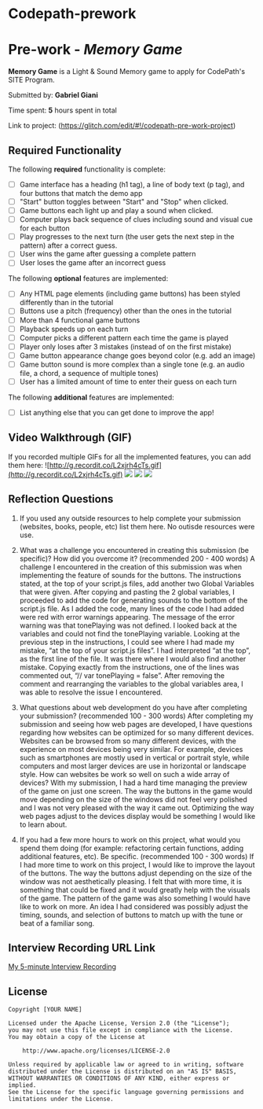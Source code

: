# Codepath-prework

# Pre-work - *Memory Game*

**Memory Game** is a Light & Sound Memory game to apply for CodePath's SITE Program. 

Submitted by: **Gabriel Giani**

Time spent: **5** hours spent in total

Link to project: (https://glitch.com/edit/#!/codepath-pre-work-project)

## Required Functionality

The following **required** functionality is complete:

* [ ] Game interface has a heading (h1 tag), a line of body text (p tag), and four buttons that match the demo app
* [ ] "Start" button toggles between "Start" and "Stop" when clicked. 
* [ ] Game buttons each light up and play a sound when clicked. 
* [ ] Computer plays back sequence of clues including sound and visual cue for each button
* [ ] Play progresses to the next turn (the user gets the next step in the pattern) after a correct guess. 
* [ ] User wins the game after guessing a complete pattern
* [ ] User loses the game after an incorrect guess

The following **optional** features are implemented:

* [ ] Any HTML page elements (including game buttons) has been styled differently than in the tutorial
* [ ] Buttons use a pitch (frequency) other than the ones in the tutorial
* [ ] More than 4 functional game buttons
* [ ] Playback speeds up on each turn
* [ ] Computer picks a different pattern each time the game is played
* [ ] Player only loses after 3 mistakes (instead of on the first mistake)
* [ ] Game button appearance change goes beyond color (e.g. add an image)
* [ ] Game button sound is more complex than a single tone (e.g. an audio file, a chord, a sequence of multiple tones)
* [ ] User has a limited amount of time to enter their guess on each turn

The following **additional** features are implemented:

- [ ] List anything else that you can get done to improve the app!

## Video Walkthrough (GIF)

If you recorded multiple GIFs for all the implemented features, you can add them here:
![http://g.recordit.co/L2xjrh4cTs.gif](http://g.recordit.co/L2xjrh4cTs.gif)
![](gif2-link-here)
![](gif3-link-here)
![](gif4-link-here)

## Reflection Questions
1. If you used any outside resources to help complete your submission (websites, books, people, etc) list them here. 
No outisde resources were use.

2. What was a challenge you encountered in creating this submission (be specific)? How did you overcome it? (recommended 200 - 400 words) 
A challenge I encountered in the creation of this submission was when implementing the feature of sounds for the buttons. The instructions stated, at the top of your script.js files, add another two Global Variables that were given. After copying and pasting the 2 global variables, I proceeded to add the code for generating sounds to the bottom of the script.js file. As I added the code, many lines of the code I had added were red with error warnings appearing. The message of the error warning was that tonePlaying was not defined.  I looked back at the variables and could not find the tonePlaying variable. Looking at the previous step in the instructions, I could see where I had made my mistake, “at the top of your script.js files”. I had interpreted “at the top”, as the first line of the file. It was there where I would also find another mistake. Copying exactly from the instructions, one of the lines was commented out, “// var tonePlaying = false”. After removing the comment and rearranging the variables to the global variables area, I was able to resolve the issue I encountered. 

3. What questions about web development do you have after completing your submission? (recommended 100 - 300 words) 
After completing my submission and seeing how web pages are developed, I have questions regarding how websites can be optimized for so many different devices. Websites can be browsed from so many different devices, with the experience on most devices being very similar. For example, devices such as smartphones are mostly used in vertical or portrait style, while computers and most larger devices are use in horizontal or landscape style. How can websites be work so well on such a wide array of devices? With my submission, I had a hard time managing the preview of the game on just one screen. The way the buttons in the game would move depending on the size of the windows did not feel very polished and I was not very pleased with the way it came out. Optimizing the way web pages adjust to the devices display would be something I would like to learn about.

4. If you had a few more hours to work on this project, what would you spend them doing (for example: refactoring certain functions, adding additional features, etc). Be specific. (recommended 100 - 300 words) 
If I had more time to work on this project, I would like to improve the layout of the buttons. The way the buttons adjust depending on the size of the window was not aesthetically pleasing. I felt that with more time, it is something that could be fixed and it would greatly help with the visuals of the game. The pattern of the game was also something I would have like to work on more. An idea I had considered was possibly adjust the timing, sounds, and selection of buttons to match up with the tune or beat of a familiar song. 



## Interview Recording URL Link

[My 5-minute Interview Recording](your-link-here)


## License

    Copyright [YOUR NAME]

    Licensed under the Apache License, Version 2.0 (the "License");
    you may not use this file except in compliance with the License.
    You may obtain a copy of the License at

        http://www.apache.org/licenses/LICENSE-2.0

    Unless required by applicable law or agreed to in writing, software
    distributed under the License is distributed on an "AS IS" BASIS,
    WITHOUT WARRANTIES OR CONDITIONS OF ANY KIND, either express or implied.
    See the License for the specific language governing permissions and
    limitations under the License.
